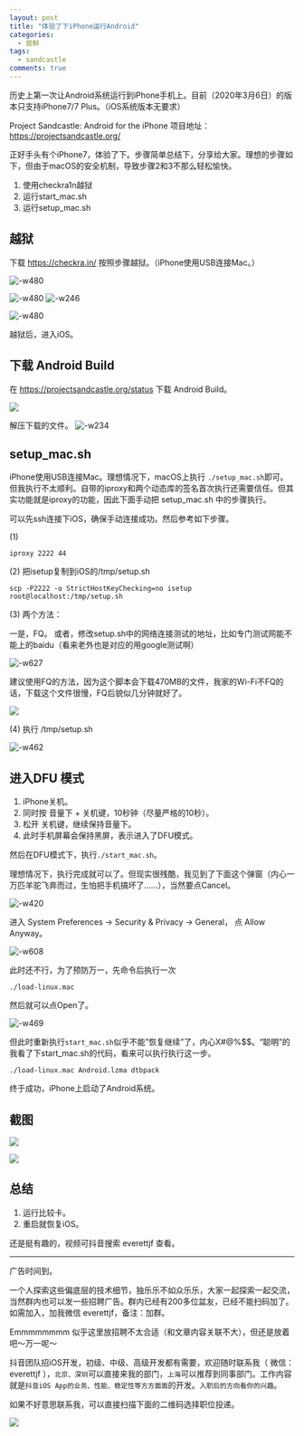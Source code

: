 ```yaml
---
layout: post
title: "体验了下iPhone运行Android"
categories:
  - 尝鲜
tags:
  - sandcastle
comments: true
---
```


历史上第一次让Android系统运行到iPhone手机上。目前（2020年3月6日）的版本只支持iPhone7/7 Plus。（iOS系统版本无要求）

Project Sandcastle: Android for the iPhone 
项目地址：https://projectsandcastle.org/

正好手头有个iPhone7，体验了下。步骤简单总结下，分享给大家。理想的步骤如下，但由于macOS的安全机制，导致步骤2和3不那么轻松愉快。

1. 使用checkra1n越狱
2. 运行start_mac.sh
3. 运行setup_mac.sh

<!-- more -->

## 越狱

下载 https://checkra.in/ 按照步骤越狱。（iPhone使用USB连接Mac。）

![-w480](/media/15834927122755.jpg)


![-w480](/media/15834927589010.jpg)
![-w246](/media/15834927957183.jpg)

![-w480](/media/15834928119092.jpg)

越狱后，进入iOS。

## 下载 Android Build

在 https://projectsandcastle.org/status 下载 Android Build。

![](/media/15835109011989.jpg)

解压下载的文件。
![-w234](/media/15835110829022.jpg)

## setup_mac.sh

iPhone使用USB连接Mac。理想情况下，macOS上执行 `./setup_mac.sh`即可。但我执行不太顺利。自带的iproxy和两个动态库的签名首次执行还需要信任。但其实功能就是iproxy的功能，因此下面手动把 setup_mac.sh 中的步骤执行。

可以先ssh连接下iOS，确保手动连接成功。然后参考如下步骤。

(1)

```
iproxy 2222 44
```

(2)
把isetup复制到iOS的/tmp/setup.sh

```
scp -P2222 -o StrictHostKeyChecking=no isetup root@localhost:/tmp/setup.sh
```

(3)
两个方法：

一是，FQ。
或者，修改setup.sh中的网络连接测试的地址，比如专门测试网能不能上的baidu（看来老外也是对应的用google测试啊）


![-w627](/media/15835114471189.jpg)


建议使用FQ的方法，因为这个脚本会下载470MB的文件，我家的Wi-Fi不FQ的话，下载这个文件很慢，FQ后貌似几分钟就好了。

![](/media/15835117141314.jpg)



(4) 执行 /tmp/setup.sh

![-w462](/media/15835063026640.jpg)



## 进入DFU 模式

1. iPhone关机。
2. 同时按 音量下 + 关机键，10秒钟（尽量严格的10秒）。
3. 松开 关机键，继续保持音量下。
4. 此时手机屏幕会保持黑屏，表示进入了DFU模式。

然后在DFU模式下，执行`./start_mac.sh`。

理想情况下，执行完成就可以了。但现实很残酷，我见到了下面这个弹窗（内心一万匹羊驼飞奔而过，生怕把手机搞坏了……），当然要点Cancel。

![-w420](/media/15835119951796.jpg)


进入 System Preferences -> Security & Privacy -> General， 点 Allow Anyway。

![-w608](/media/15835120714520.jpg)

此时还不行，为了预防万一，先命令后执行一次

```
./load-linux.mac
```

然后就可以点Open了。

![-w469](/media/15835077352704.jpg)

但此时重新执行`start_mac.sh`似乎不能”恢复继续”了，内心X#@%$$。“聪明”的我看了下start_mac.sh的代码，看来可以执行执行这一步。

```
./load-linux.mac Android.lzma dtbpack
```

终于成功，iPhone上启动了Android系统。

## 截图

![](/media/15835124510615.jpg)

![](/media/15835124757092.jpg)




## 总结


1. 运行比较卡。
2. 重启就恢复iOS。

还是挺有趣的，视频可抖音搜索 everettjf 查看。

---


广告时间到。

一个人探索这些偏底层的技术细节，独乐乐不如众乐乐，大家一起探索一起交流，当然群内也可以发一些招聘广告。群内已经有200多位盆友，已经不能扫码加了。如需加入，加我微信 everettjf，备注：加群。

Emmmmmmmm 似乎这里放招聘不太合适（和文章内容关联不大），但还是放着吧～万一呢～

抖音团队招iOS开发，初级、中级、高级开发都有需要，欢迎随时联系我（ 微信：everettjf ），`北京、深圳`可以直接来我的部门，`上海`可以推荐到同事部门。工作内容就是`抖音iOS App的业务、性能、稳定性等方方面面`的开发。`入职后的方向看你的兴趣`。

如果不好意思联系我，可以直接扫描下面的二维码选择职位投递。

![](/media/15814340338261.jpg)


